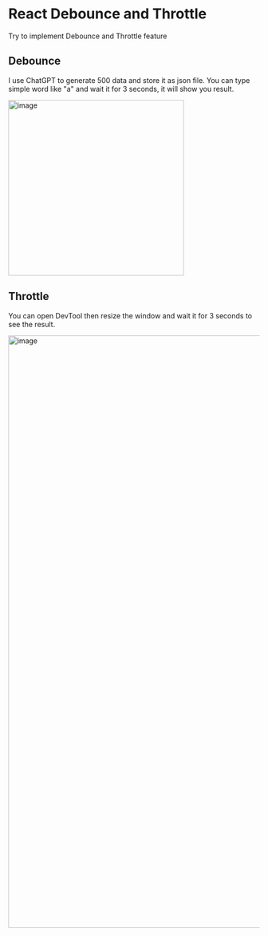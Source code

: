 # React Debounce and Throttle

Try to implement Debounce and Throttle feature

## Debounce

I use ChatGPT to generate 500 data and store it as json file.
You can type simple word like "a" and wait it for 3 seconds, it will show you result.

<img width="352" alt="image" src="https://github.com/user-attachments/assets/8b6821b3-a544-4983-82e8-c9d9b2ef014d">

## Throttle

You can open DevTool then resize the window and wait it for 3 seconds to see the result.

<img width="1188" alt="image" src="https://github.com/user-attachments/assets/1699c3ea-4e57-4496-94ee-ee82f1bc8853">
